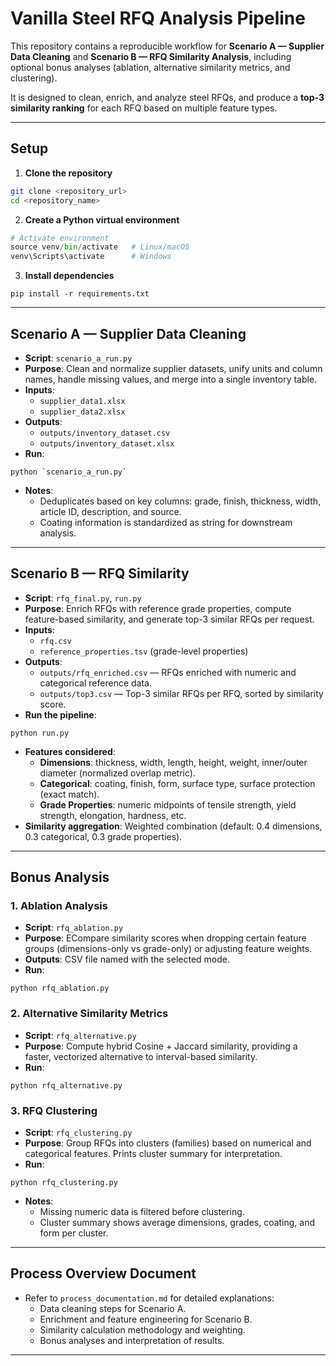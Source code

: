 # Vanilla Steel RFQ Analysis Pipeline

This repository contains a reproducible workflow for **Scenario A — Supplier Data Cleaning** and **Scenario B — RFQ Similarity Analysis**, including optional bonus analyses (ablation, alternative similarity metrics, and clustering).  

It is designed to clean, enrich, and analyze steel RFQs, and produce a **top-3 similarity ranking** for each RFQ based on multiple feature types.

---

## Setup

1. **Clone the repository**

```bash
git clone <repository_url>
cd <repository_name>
```

2. **Create a Python virtual environment**

```python -m venv venv
# Activate environment
source venv/bin/activate   # Linux/macOS
venv\Scripts\activate      # Windows
```

3. **Install dependencies**

```
pip install -r requirements.txt
```

---

## Scenario A — Supplier Data Cleaning

- **Script**: `scenario_a_run.py`
- **Purpose**: Clean and normalize supplier datasets, unify units and column names, handle missing values, and merge into a single inventory table.
- **Inputs**:
    - `supplier_data1.xlsx`
    - `supplier_data2.xlsx`
- **Outputs**:
    - `outputs/inventory_dataset.csv`
    - `outputs/inventory_dataset.xlsx`
- **Run**:
```
python `scenario_a_run.py`
```
- **Notes**:
    - Deduplicates based on key columns: grade, finish, thickness, width, article ID, description, and source.
    - Coating information is standardized as string for downstream analysis.

---

## Scenario B — RFQ Similarity

- **Script**: `rfq_final.py`, `run.py`
- **Purpose**: Enrich RFQs with reference grade properties, compute feature-based similarity, and generate top-3 similar RFQs per request.
- **Inputs**:
    - `rfq.csv`
    - `reference_properties.tsv` (grade-level properties)
- **Outputs**:
    - `outputs/rfq_enriched.csv` — RFQs enriched with numeric and categorical reference data.
    - `outputs/top3.csv` — Top-3 similar RFQs per RFQ, sorted by similarity score.
- **Run the pipeline**:
```
python run.py
```
- **Features considered**:
    - **Dimensions**: thickness, width, length, height, weight, inner/outer diameter (normalized overlap metric).
    - **Categorical**: coating, finish, form, surface type, surface protection (exact match).
    - **Grade Properties**: numeric midpoints of tensile strength, yield strength, elongation, hardness, etc.
- **Similarity aggregation**: Weighted combination (default: 0.4 dimensions, 0.3 categorical, 0.3 grade properties).

---

## Bonus Analysis

### 1. Ablation Analysis

- **Script**: `rfq_ablation.py`
- **Purpose**: ECompare similarity scores when dropping certain feature groups (dimensions-only vs grade-only) or adjusting feature weights.
- **Outputs**: CSV file named with the selected mode.
- **Run**:
```
python rfq_ablation.py
```

### 2. Alternative Similarity Metrics

- **Script**: `rfq_alternative.py`
- **Purpose**: Compute hybrid Cosine + Jaccard similarity, providing a faster, vectorized alternative to interval-based similarity.
- **Run**:
```
python rfq_alternative.py
```

### 3. RFQ Clustering

- **Script**: `rfq_clustering.py`
- **Purpose**: Group RFQs into clusters (families) based on numerical and categorical features. Prints cluster summary for interpretation.
- **Run**:
```
python rfq_clustering.py
```
- **Notes**:
    - Missing numeric data is filtered before clustering.
    - Cluster summary shows average dimensions, grades, coating, and form per cluster.

---

## Process Overview Document

- Refer to `process_documentation.md` for detailed explanations:
    - Data cleaning steps for Scenario A.
    - Enrichment and feature engineering for Scenario B.
    - Similarity calculation methodology and weighting.
    - Bonus analyses and interpretation of results.

---

